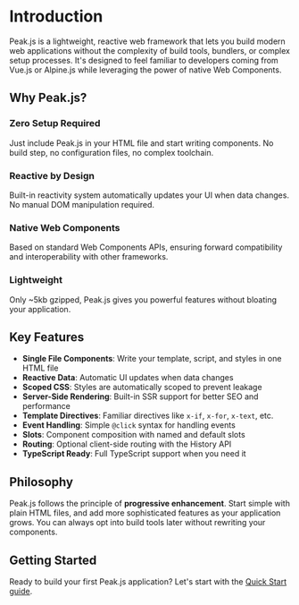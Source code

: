 # Introduction

Peak.js is a lightweight, reactive web framework that lets you build modern web applications without the complexity of build tools, bundlers, or complex setup processes. It's designed to feel familiar to developers coming from Vue.js or Alpine.js while leveraging the power of native Web Components.

## Why Peak.js?

### Zero Setup Required
Just include Peak.js in your HTML file and start writing components. No build step, no configuration files, no complex toolchain.

### Reactive by Design
Built-in reactivity system automatically updates your UI when data changes. No manual DOM manipulation required.

### Native Web Components
Based on standard Web Components APIs, ensuring forward compatibility and interoperability with other frameworks.

### Lightweight
Only ~5kb gzipped, Peak.js gives you powerful features without bloating your application.

## Key Features

- **Single File Components**: Write your template, script, and styles in one HTML file
- **Reactive Data**: Automatic UI updates when data changes
- **Scoped CSS**: Styles are automatically scoped to prevent leakage
- **Server-Side Rendering**: Built-in SSR support for better SEO and performance
- **Template Directives**: Familiar directives like `x-if`, `x-for`, `x-text`, etc.
- **Event Handling**: Simple `@click` syntax for handling events
- **Slots**: Component composition with named and default slots
- **Routing**: Optional client-side routing with the History API
- **TypeScript Ready**: Full TypeScript support when you need it

## Philosophy

Peak.js follows the principle of **progressive enhancement**. Start simple with plain HTML files, and add more sophisticated features as your application grows. You can always opt into build tools later without rewriting your components.

## Getting Started

Ready to build your first Peak.js application? Let's start with the [Quick Start guide](/guide/quick-start).
